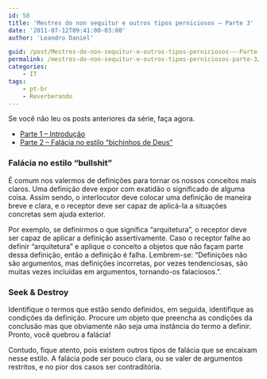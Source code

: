 ```yaml
---
id: 58
title: 'Mestres do non sequitur e outros tipos perniciosos – Parte 3'
date: '2011-07-12T09:41:00-03:00'
author: 'Leandro Daniel'

guid: /post/Mestres-do-non-sequitur-e-outros-tipos-perniciosos-–-Parte-3.aspx
permalink: /mestres-do-non-sequitur-e-outros-tipos-perniciosos-parte-3/
categories:
    - IT
tags:
    - pt-br
    - Reverberando
---
```


Se você não leu os posts anteriores da série, faça agora.

- [Parte 1 – Introdução](/Mestres-do-non-sequitur-e-outros-tipos-perniciosos-–-Parte-2)
- [Parte 2 – Falácia no estilo “bichinhos de Deus”](/Mestres-do-non-sequitur-e-outros-tipos-perniciosos-–-Parte-2)

### Falácia no estilo “bullshit”

É comum nos valermos de definições para tornar os nossos conceitos mais claros. Uma definição deve expor com exatidão o significado de alguma coisa. Assim sendo, o interlocutor deve colocar uma definição de maneira breve e clara, e o receptor deve ser capaz de aplicá-la a situações concretas sem ajuda exterior.

Por exemplo, se definirmos o que significa “arquitetura”, o receptor deve ser capaz de aplicar a definição assertivamente. Caso o receptor falhe ao definir “arquitetura” e aplique o conceito a objetos que não façam parte dessa definição, então a definição é falha. Lembrem-se: “Definições não são argumentos, mas definições incorretas, por vezes tendenciosas, são muitas vezes incluídas em argumentos, tornando-os falaciosos.”.

### Seek &amp; Destroy

Identifique o termos que estão sendo definidos, em seguida, identifique as condições da definição. Procure um objeto que preencha as condições da conclusão mas que obviamente não seja uma instância do termo a definir. Pronto, você quebrou a falácia!

Contudo, fique atento, pois existem outros tipos de falácia que se encaixam nesse estilo. A falácia pode ser pouco clara, ou se valer de argumentos restritos, e no pior dos casos ser contraditória.
